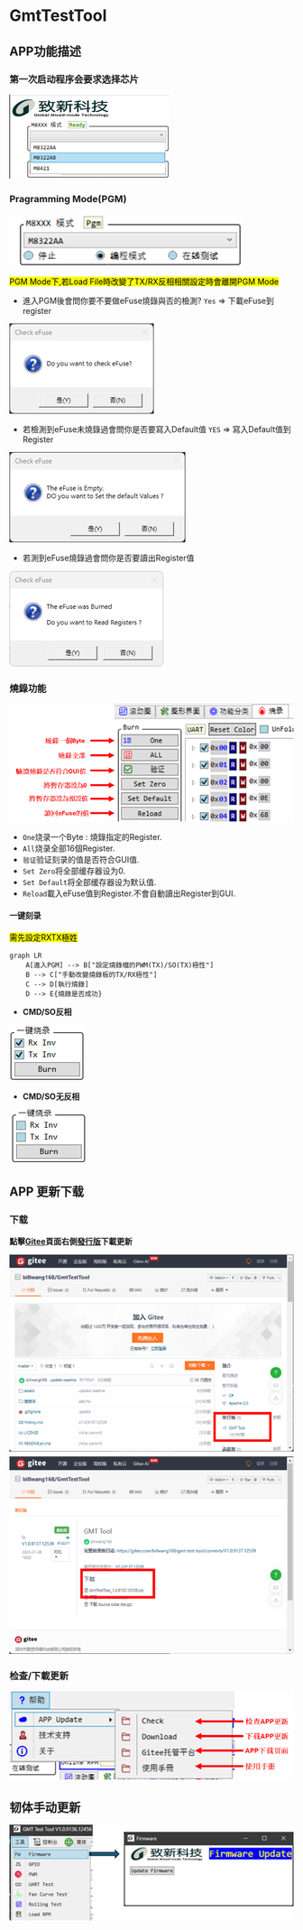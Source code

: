 # GmtTestTool

## APP功能描述

### 第一次启动程序会要求选择芯片

![Select_Chip](assets/SelectChip.png)

### Pragramming Mode(PGM)

![Enter PGM Mode](assets/Enter_PGM.png)

<mark>PGM Mode下,若Load File時改變了TX/RX反相相關設定時會離開PGM Mode</mark>

- 進入PGM後會問你要不要做eFuse燒錄與否的檢測?
  `Yes` => 下載eFuse到register

![Confirm_CheckeFuse](assets/Confirm_CheckeFuse.png)

- 若檢測到eFuse未燒錄過會問你是否要寫入Default值
 `YES` => 寫入Default值到Register

![Confirm_SetDefaultValues](assets/Confirm_SetDefaultValues.png)

- 若測到eFuse燒錄過會問你是否要讀出Register值

![Confirm_ReadReloadRegister](assets/Confirm_ReadReloadRegister.png)

### 燒錄功能

![Burn_Pag](assets/Burn_Page.png)

- `One`烧录一个Byte : 燒錄指定的Register.
- `All`烧录全部16個Register.
- `验证`验证刻录的值是否符合GUI值.
- `Set Zero`将全部缓存器设为0.
- `Set Default`将全部缓存器设为默认值.
- `Reload`載入eFuse值到Register.不會自動讀出Register到GUI.

#### 一键刻录

<mark>需先設定RXTX極姓</mark>

```mermaid
graph LR
    A[進入PGM] --> B["設定燒錄檔的PWM(TX)/SO(TX)極性"]
    B --> C["手動改變燒錄板的TX/RX極性"]
    C --> D[執行燒錄]
    D --> E{燒錄是否成功}
```

- **CMD/SO反相**

![UART INV](assets/UART_INV.png)

- **CMD/SO无反相**

![UART_NORMAL](assets/UART_NORMAL.png)

## APP 更新下载

### 下载

**點擊[Gitee](https://gitee.com/billwang168/gmt-test-tool)頁面右側[發行版](https://gitee.com/billwang168/gmt-test-tool/releases)下載更新**

![APP_DOWNLOAD](assets/APP_DOWNLOAD.png)

### 检查/下載更新

![Check_App_Update](assets/Check_App_Update.png)

## 韧体手动更新

![Firmware_Update](assets/Firmware_Update.png)
